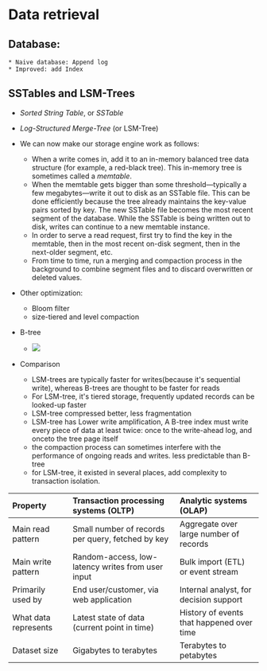 # Data retrieval

## Database:

	* Naive database: Append log
	* Improved: add Index

## SSTables and LSM-Trees

*   *Sorted String Table*, or *SSTable*
*   *Log-Structured Merge-Tree* (or LSM-Tree)
*   We can now make our storage engine work as follows:
    -   When a write comes in, add it to an in-memory balanced tree data structure (for example, a red-black tree). This in-memory tree is sometimes called a *memtable*.
    -   When the memtable gets bigger than some threshold—typically a few megabytes—write it out to disk as an SSTable file. This can be done efficiently because the tree already maintains the key-value pairs sorted by key. The new SSTable file becomes the most recent segment of the database. While the SSTable is being written out to disk, writes can continue to a new memtable instance.
    -   In order to serve a read request, first try to find the key in the memtable, then in the most recent on-disk segment, then in the next-older segment, etc.
    -   From time to time, run a merging and compaction process in the background to combine segment files and to discard overwritten or deleted values.
*   Other optimization:
    *   Bloom filter
    *   size-tiered and level compaction
*   B-tree
    *   ![](/Users/khang306/Documents/technotes/SystemDesign/images/ddia_0306.png)

*   Comparison
    *   LSM-trees are typically faster for writes(because it's sequential write), whereas B-trees are thought to be faster for reads 
    *   For LSM-tree, it's tiered storage, frequently updated records can be looked-up faster
    *   LSM-tree compressed better, less fragmentation
    *   LSM-tree has Lower write amplification, A B-tree index must write every piece of data at least twice: once to the write-ahead log, and onceto the tree page itself 
    *    the compaction process can sometimes interfere with the performance of ongoing reads and writes. less predictable than B-tree
    *   for LSM-tree, it existed in several places, add complexity to transaction isolation.

| Property             | Transaction processing systems (OLTP)             | Analytic systems (OLAP)                   |
| :------------------- | :------------------------------------------------ | :---------------------------------------- |
| Main read pattern    | Small number of records per query, fetched by key | Aggregate over large number of records    |
| Main write pattern   | Random-access, low-latency writes from user input | Bulk import (ETL) or event stream         |
| Primarily used by    | End user/customer, via web application            | Internal analyst, for decision support    |
| What data represents | Latest state of data (current point in time)      | History of events that happened over time |
| Dataset size         | Gigabytes to terabytes                            | Terabytes to petabytes                    |

